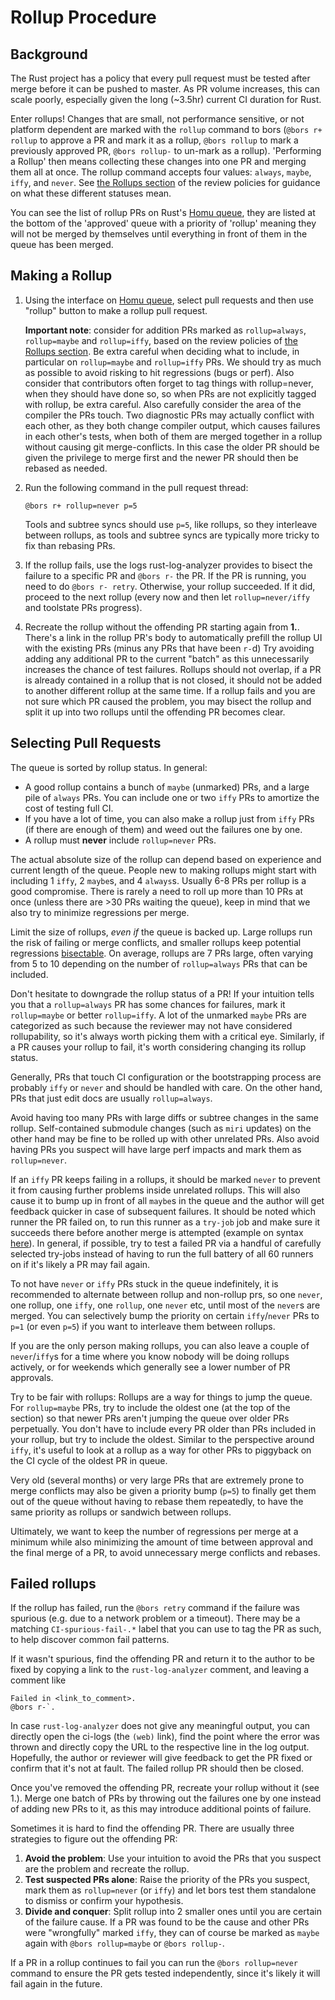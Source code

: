 # Rollup Procedure

## Background

The Rust project has a policy that every pull request must be tested after merge
before it can be pushed to master. As PR volume increases, this can scale poorly,
especially given the long (~3.5hr) current CI duration for Rust.

Enter rollups! Changes that are small, not performance sensitive, or not platform
dependent are marked with the `rollup` command to bors (`@bors r+ rollup` to
approve a PR and mark it as a rollup, `@bors rollup` to mark a previously approved
PR, `@bors rollup-` to un-mark as a rollup).  'Performing a Rollup' then means
collecting these changes into one PR and merging them all at once. The rollup
command accepts four values: `always`, `maybe`, `iffy`, and `never`. See [the
Rollups section] of the review policies for guidance on what these different
statuses mean.

You can see the list of rollup PRs on Rust's [Homu queue], they are
listed at the bottom of the 'approved' queue with a priority of 'rollup' meaning
they will not be merged by themselves until everything in front of them in the
queue has been merged.

## Making a Rollup

1. Using the interface on [Homu queue], select pull requests and then
   use "rollup" button to make a rollup pull request.

   **Important note**:  consider for addition PRs marked as
   `rollup=always`, `rollup=maybe` and `rollup=iffy`, based on the
   review policies of [the Rollups section].  Be extra careful when
   deciding what to include, in particular on `rollup=maybe` and
   `rollup=iffy` PRs. We should try as much as possible to avoid risking
   to hit regressions (bugs or perf).  Also consider that contributors
   often forget to tag things with rollup=never, when they should have
   done so, so when PRs are not explicitly tagged with rollup, be extra
   careful. Also carefully consider the area of the compiler the PRs touch.
   Two diagnostic PRs may actually conflict with each other, as they both 
   change compiler output, which causes failures in each other's tests, 
   when both of them are merged together in a rollup without causing git merge-conflicts.
   In this case the older PR should be given the privilege to merge first 
   and the newer PR should then be rebased as needed.

2. Run the following command in the pull request thread:

   ```
   @bors r+ rollup=never p=5
   ````

   Tools and subtree syncs should use `p=5`, like rollups, so they interleave between rollups, as
   tools and subtree syncs are typically more tricky to fix than rebasing PRs.

3. If the rollup fails, use the logs rust-log-analyzer
   provides to bisect the failure to a specific PR and
   `@bors r-` the PR. If the PR is running, you need to do `@bors r- retry`. Otherwise,
   your rollup succeeded. If it did, proceed to the next rollup (every now and
   then let `rollup=never/iffy` and toolstate PRs progress).
4. Recreate the rollup without the offending PR starting again from **1.**. 
   There's a link in the rollup PR's body to automatically prefill the rollup UI 
   with the existing PRs (minus any PRs that have been `r-`d)
   Try avoiding adding any additional PR to the current "batch" as this
   unnecessarily increases the chance of test failures.
   Rollups should not overlap, if a PR is already contained in a rollup that is not closed,
   it should not be added to another different rollup at the same time.
   If a rollup fails and you are not sure which PR caused the problem, 
   you may bisect the rollup and split it up into two rollups until the offending PR becomes clear.

## Selecting Pull Requests

The queue is sorted by rollup status. In general:

- A good rollup contains a bunch of `maybe` (unmarked) PRs, and a large pile of `always` PRs. You
  can include one or two `iffy` PRs to amortize the cost of testing full CI.
- If you have a lot of time, you can also make a rollup just from `iffy` PRs (if there are enough of
  them) and weed out the failures one by one.
- A rollup must **never** include `rollup=never` PRs.

The actual absolute size of the rollup can depend based on experience and current length of the queue.
People new to making rollups might start with including 1 `iffy`, 2 `maybe`s, and 4 `always`s. Usually 6-8 PRs per rollup is a good compromise.
There is rarely a need to roll up more than 10 PRs at once (unless there are >30 PRs waiting the queue), keep in mind that we also try to minimize regressions per merge.

Limit the size of rollups, *even if* the queue is backed up. Large rollups run the risk of failing
or merge conflicts, and smaller rollups keep potential regressions [bisectable]. On average, rollups
are 7 PRs large, often varying from 5 to 10 depending on the number of `rollup=always` PRs that can
be included.

Don't hesitate to downgrade the rollup status of a PR! If your intuition tells you that a `rollup=always` PR has some chances for failures, mark it `rollup=maybe` or better `rollup=iffy`. A lot of the unmarked `maybe` PRs are categorized as such because the reviewer may not have considered rollupability, so it's always worth picking them with a critical eye. Similarly, if a PR causes your rollup to fail, it's worth considering changing its rollup status.

Generally, PRs that touch CI configuration or the bootstrapping process are probably `iffy` or `never` and should be handled with care. On the other hand, PRs that just edit docs are usually `rollup=always`.

Avoid having too many PRs with large diffs or subtree changes in the same rollup. Self-contained submodule changes (such as `miri` updates) on the other hand may be fine to be rolled up with other unrelated PRs.
Also avoid having PRs you suspect will have large perf impacts and mark them as `rollup=never`.

If an `iffy` PR keeps failing in a rollups, it should be marked `never` to prevent it from causing further problems inside unrelated rollups. This will also cause it to bump up in front of all `maybe`s in the queue and the author will get feedback quicker in case of subsequent failures.
It should be noted which runner the PR failed on, to run this runner as a `try-job` job and make sure it succeeds there before another merge is attempted (example on syntax [here]).
In general, if possible, try to test a failed PR via a handful of carefully selected try-jobs instead of having to run the full battery of all 60 runners on if it's likely a PR may fail again.

To not have `never` or `iffy` PRs stuck in the queue indefinitely, it is recommended to alternate
between rollup and non-rollup prs, so one `never`, one rollup, one `iffy`, one `rollup`, one `never`
etc, until most of the `never`s are merged. You can selectively bump the priority on certain
`iffy`/`never` PRs to `p=1` (or even `p=5`) if you want to interleave them between rollups.

If you are the only person making rollups, you can also leave a couple of `never`/`iffy`s for a time
where you know nobody will be doing rollups actively, or for weekends which generally see a lower
number of PR approvals.

Try to be fair with rollups: Rollups are a way for things to jump the queue. For `rollup=maybe` PRs,
try to include the oldest one (at the top of the section) so that newer PRs aren't jumping the queue
over older PRs perpetually. You don't have to include every PR older than PRs included in your
rollup, but try to include the oldest. Similar to the perspective around `iffy`, it's useful to look
at a rollup as a way for other PRs to piggyback on the CI cycle of the oldest PR in queue.

Very old (several months) or very large PRs that are extremely prone to merge conflicts may also be
given a priority bump (`p=5`) to finally get them out of the queue without having to rebase them
repeatedly, to have the same priority as rollups or sandwich between rollups.

Ultimately, we want to keep the number of regressions per merge at a minimum while also minimizing
the amount of time between approval and the final merge of a PR, to avoid unnecessary merge
conflicts and rebases.

## Failed rollups

If the rollup has failed, run the `@bors retry` command if the
failure was spurious (e.g. due to a network problem or a timeout).
There may be a matching `CI-spurious-fail-.*` label that you can use to tag the PR as such, to help
discover common fail patterns.

If it wasn't spurious, find the offending PR and return it to the author to be fixed by copying a
link to the `rust-log-analyzer` comment, and leaving a comment like

```text
Failed in <link_to_comment>.
@bors r-`.
```

In case `rust-log-analyzer` does not give any meaningful output, you can directly open the ci-logs
(the `(web)` link), find the point where the error was thrown and directly copy the URL to the
respective line in the log output. Hopefully, the author or reviewer will give feedback to get the
PR fixed or confirm that it's not at fault. The failed rollup PR should then be closed.

Once you've removed the offending PR, recreate your rollup without it (see 1.).
Merge one batch of PRs by throwing out the failures one by one instead of adding new PRs to it, as this may introduce additional points of failure.

Sometimes it is hard to find the offending PR. There are usually three strategies to figure out the
offending PR:

1. **Avoid the problem**: Use your intuition to avoid the PRs that you suspect are the problem and
   recreate the rollup.
2. **Test suspected PRs alone**: Raise the priority of the PRs you suspect, mark them as
   `rollup=never` (or `iffy`) and let bors test them standalone to dismiss or confirm your
   hypothesis.
3. **Divide and conquer**: Split rollup into 2 smaller ones until you are certain of the failure
   cause. If a PR was found to be the cause and other PRs were "wrongfully" marked `iffy`, they can
   of course be marked as `maybe` again with `@bors rollup=maybe` or `@bors rollup-`.

If a PR in a rollup continues to fail you can run the `@bors rollup=never` command to ensure the PR
gets tested independently, since it's likely it will fail again in the future.


[Homu queue]: https://bors.rust-lang.org/queue/rust
[the Rollups section]: ../compiler/reviews.md#rollups
[here]: https://github.com/rust-lang/rust/pull/132434#issue-2628063878
[bisectable]: https://rust-lang.github.io/cargo-bisect-rustc/
